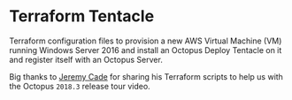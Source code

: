 # Terraform Tentacle
 Terraform configuration files to provision a new AWS Virtual Machine (VM) running Windows Server 2016 and install an Octopus Deploy Tentacle on it and register itself with an Octopus Server.

Big thanks to [Jeremy Cade](https://github.com/JeremyCade) for sharing his Terraform scripts to help us with the Octopus `2018.3` release tour video.
